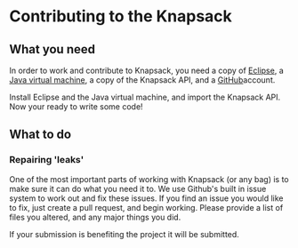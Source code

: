 # Contributing to the Knapsack

## What you need

  In order to work and contribute to Knapsack, you need a copy of [Eclipse](eclipse.org), a [Java virtual machine](java.com), a copy of the Knapsack API, and a [GitHub](github.com)account. 

  Install Eclipse and the Java virtual machine, and import the Knapsack API. Now your ready to write some code!

## What to do

### Repairing 'leaks'

  One of the most important parts of working with Knapsack (or any bag) is to make sure it can do what you need it to. We use Github's built in issue system to work out and fix these issues. If you find an issue you would like to fix, just create a pull request, and begin working. Please provide a list of files you altered, and any major things you did. 

  If your submission is benefiting the project it will be submitted.